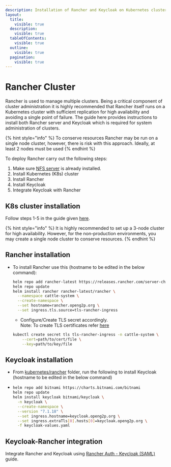 ```yaml
---
description: Installation of Rancher and Keycloak on Kubernetes cluster
layout:
  title:
    visible: true
  description:
    visible: true
  tableOfContents:
    visible: true
  outline:
    visible: true
  pagination:
    visible: true
---
```


# Rancher Cluster

Rancher is used to manage multiple clusters. Being a critical component of cluster administration it is highly recommended that Rancher itself runs on a Kubernetes cluster with sufficient replication for high availability and avoiding a single point of failure. The guide here provides instructions to install both Rancher server and Keycloak which is required for system administration of clusters.&#x20;

{% hint style="info" %}
To conserve resources Rancher may be run on a single node cluster, however, there is risk with this approach. Ideally, at least 2 nodes must be used
{% endhint %}

To deploy Rancher carry out the following steps:

1. Make sure [NFS server](nfs-server.md) is already installed.
2. Install Kubernetes (K8s) cluster&#x20;
3. Install Rancher
4. Install Keycloak
5. Integrate Keycloak with Rancher

## K8s cluster installation

Follow steps 1-5 in the guide given [here](openg2p-cluster/cluster-setup/).

{% hint style="info" %}
It is highly recommended to set up a 3-node cluster for high availability. However, for the non-production environments, you may create a single node cluster to conserve resources.
{% endhint %}

## Rancher installation

*   To install Rancher use this (hostname to be edited in the below command):

    ```bash
    helm repo add rancher-latest https://releases.rancher.com/server-charts/latest
    helm repo update
    helm install rancher rancher-latest/rancher \
      --namespace cattle-system \
      --create-namespace \
      --set hostname=rancher.openg2p.org \
      --set ingress.tls.source=tls-rancher-ingress
    ```

    * Configure/Create TLS secret accordingly.\
      Note: To create TLS certificates refer [here](https://docs.openg2p.org/v/latest/deployment/deployment-guide/ssl-certificates-using-letsencrypt)

    ```bash
    kubectl create secret tls tls-rancher-ingress -n cattle-system \
        --cert=path/to/cert/file \
        --key=path/to/key/file
    ```

## Keycloak installation

* From [kubernetes/rancher](https://github.com/OpenG2P/openg2p-deployment/tree/main/kubernetes/rancher) folder, run the following to install Keycloak (hostname to be edited in the below command)
* ```bash
  helm repo add bitnami https://charts.bitnami.com/bitnami
  helm repo update
  helm install keycloak bitnami/keycloak \
    -n keycloak \
    --create-namespace \
    --version "7.1.18" \
    --set ingress.hostname=keycloak.openg2p.org \
    --set ingress.extraTls[0].hosts[0]=keycloak.openg2p.org \
    -f keycloak-values.yaml
  ```

## Keycloak-Rancher integration

Integrate Rancher and Keycloak using [Rancher Auth - Keycloak (SAML)](https://docs.ranchermanager.rancher.io/how-to-guides/new-user-guides/authentication-permissions-and-global-configuration/authentication-config/configure-keycloak-saml) guide.
